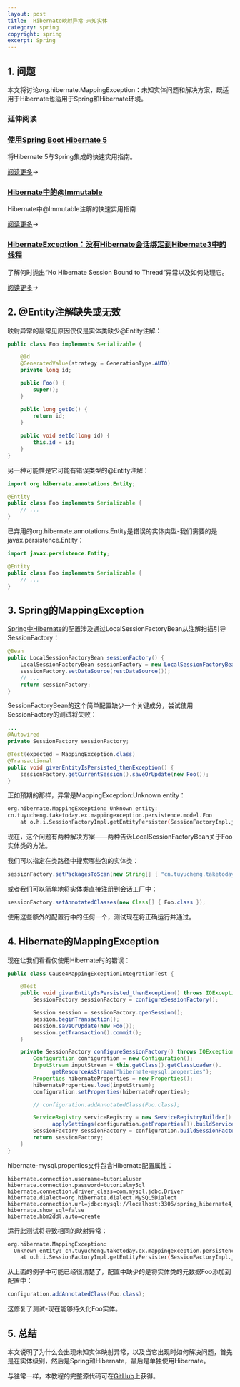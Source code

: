 ```yaml
---
layout: post
title:  Hibernate映射异常-未知实体
category: spring
copyright: spring
excerpt: Spring
---
```


## 1. 问题

本文将讨论org.hibernate.MappingException：未知实体问题和解决方案，既适用于Hibernate也适用于Spring和Hibernate环境。

### 延伸阅读

### [使用Spring Boot Hibernate 5](https://www.baeldung.com/hibernate-5-spring)

将Hibernate 5与Spring集成的快速实用指南。

[阅读更多](https://www.baeldung.com/hibernate-5-spring)→

### [Hibernate中的@Immutable](https://www.baeldung.com/hibernate-immutable)

Hibernate中@Immutable注解的快速实用指南

[阅读更多](https://www.baeldung.com/hibernate-immutable)→

### [HibernateException：没有Hibernate会话绑定到Hibernate3中的线程](https://www.baeldung.com/no-hibernate-session-bound-to-thread-exception)

了解何时抛出“No Hibernate Session Bound to Thread”异常以及如何处理它。

[阅读更多](https://www.baeldung.com/no-hibernate-session-bound-to-thread-exception)→

## 2. @Entity注解缺失或无效

映射异常的最常见原因仅仅是实体类缺少@Entity注解：

```java
public class Foo implements Serializable {

    @Id
    @GeneratedValue(strategy = GenerationType.AUTO)
    private long id;

    public Foo() {
        super();
    }

    public long getId() {
        return id;
    }
    
    public void setId(long id) {
        this.id = id;
    }
}
```

另一种可能性是它可能有错误类型的@Entity注解：

```java
import org.hibernate.annotations.Entity;

@Entity
public class Foo implements Serializable {
    // ...
}
```

已弃用的org.hibernate.annotations.Entity是错误的实体类型-我们需要的是javax.persistence.Entity：

```java
import javax.persistence.Entity;

@Entity
public class Foo implements Serializable {
    // ...
}
```

## 3. Spring的MappingException

[Spring中Hibernate](https://www.baeldung.com/hibernate-4-spring)的配置涉及通过LocalSessionFactoryBean从注解扫描引导SessionFactory：

```java
@Bean
public LocalSessionFactoryBean sessionFactory() {
    LocalSessionFactoryBean sessionFactory = new LocalSessionFactoryBean();
    sessionFactory.setDataSource(restDataSource());
    // ...
    return sessionFactory;
}
```

SessionFactoryBean的这个简单配置缺少一个关键成分，尝试使用SessionFactory的测试将失败：

```java
...
@Autowired
private SessionFactory sessionFactory;

@Test(expected = MappingException.class)
@Transactional
public void givenEntityIsPersisted_thenException() {
    sessionFactory.getCurrentSession().saveOrUpdate(new Foo());
}
```

正如预期的那样，异常是MappingException:Unknown entity：

```bash
org.hibernate.MappingException: Unknown entity: 
cn.tuyucheng.taketoday.ex.mappingexception.persistence.model.Foo
    at o.h.i.SessionFactoryImpl.getEntityPersister(SessionFactoryImpl.java:1141)
```

现在，这个问题有两种解决方案——两种告诉LocalSessionFactoryBean关于Foo实体类的方法。

我们可以指定在类路径中搜索哪些包的实体类：

```java
sessionFactory.setPackagesToScan(new String[] { "cn.tuyucheng.taketoday.ex.mappingexception.persistence.model" });
```

或者我们可以简单地将实体类直接注册到会话工厂中：

```java
sessionFactory.setAnnotatedClasses(new Class[] { Foo.class });
```

使用这些额外的配置行中的任何一个，测试现在将正确运行并通过。

## 4. Hibernate的MappingException

现在让我们看看仅使用Hibernate时的错误：

```java
public class Cause4MappingExceptionIntegrationTest {

    @Test
    public void givenEntityIsPersisted_thenException() throws IOException {
        SessionFactory sessionFactory = configureSessionFactory();

        Session session = sessionFactory.openSession();
        session.beginTransaction();
        session.saveOrUpdate(new Foo());
        session.getTransaction().commit();
    }

    private SessionFactory configureSessionFactory() throws IOException {
        Configuration configuration = new Configuration();
        InputStream inputStream = this.getClass().getClassLoader().
              getResourceAsStream("hibernate-mysql.properties");
        Properties hibernateProperties = new Properties();
        hibernateProperties.load(inputStream);
        configuration.setProperties(hibernateProperties);

        // configuration.addAnnotatedClass(Foo.class);

        ServiceRegistry serviceRegistry = new ServiceRegistryBuilder().
              applySettings(configuration.getProperties()).buildServiceRegistry();
        SessionFactory sessionFactory = configuration.buildSessionFactory(serviceRegistry);
        return sessionFactory;
    }
}
```

hibernate-mysql.properties文件包含Hibernate配置属性：

```properties
hibernate.connection.username=tutorialuser
hibernate.connection.password=tutorialmy5ql
hibernate.connection.driver_class=com.mysql.jdbc.Driver
hibernate.dialect=org.hibernate.dialect.MySQL5Dialect
hibernate.connection.url=jdbc:mysql://localhost:3306/spring_hibernate4_exceptions
hibernate.show_sql=false
hibernate.hbm2ddl.auto=create
```

运行此测试将导致相同的映射异常：

```bash
org.hibernate.MappingException: 
  Unknown entity: cn.tuyucheng.taketoday.ex.mappingexception.persistence.model.Foo
    at o.h.i.SessionFactoryImpl.getEntityPersister(SessionFactoryImpl.java:1141)
```

从上面的例子中可能已经很清楚了，配置中缺少的是将实体类的元数据Foo添加到配置中：

```java
configuration.addAnnotatedClass(Foo.class);
```

这修复了测试-现在能够持久化Foo实体。

## 5. 总结

本文说明了为什么会出现未知实体映射异常，以及当它出现时如何解决问题，首先是在实体级别，然后是Spring和Hibernate，最后是单独使用Hibernate。

与往常一样，本教程的完整源代码可在[GitHub](https://github.com/tuyucheng7/taketoday-tutorial4j/tree/master/spring-modules/spring-exceptions)上获得。